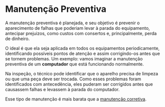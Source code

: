 # Manutenção Preventiva

A manutenção preventiva é planejada, e seu objetivo é prevenir o aparecimento de falhas que poderiam levar à parada do equipamento, antecipar prejuizos, como custos com consertos e, principalmente, perda de dinheiro.

O ideal é que ela seja aplicada em todos os equipamentos periodicamente, identificando possíveis pontos de atenção e assim corrigindo-os antes que se tornem problemas. Um exemplo: vamos imaginar a manutenção preventiva de um __computador__ que está funcionando normalmente.

Na inspeção, o técnico pode identificar que o aparelho precisa de limpeza ou que uma peça deve ser trocada. Como esses problemas foram identificados com antecedência, eles puderam ser corrigidos antes que causassem falhas e levassem à parada do computador.

Esse tipo de manutenção é mais barata que a [manutenção corretiva](corretiva.md).

